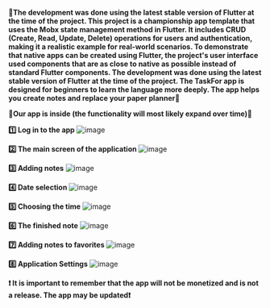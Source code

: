 **📁The development was done using the latest stable version of Flutter at the time of the project.
This project is a championship app template that uses the Mobx state management method in Flutter. It includes CRUD (Create, Read, Update, Delete) operations for users and authentication, making it a realistic example for real-world scenarios. To demonstrate that native apps can be created using Flutter, the project's user interface used components that are as close to native as possible instead of standard Flutter components.
The development was done using the latest stable version of Flutter at the time of the project. The TaskFor app is designed for beginners to learn the language more deeply. The app helps you create notes and replace your paper planner📁**

:star2:**Our app is inside (the functionality will most likely expand over time)**:star2: 

**1️⃣ Log in to the app**
![image](https://github.com/user-attachments/assets/9466072e-1d06-4bb6-944e-7da2364d9a0f)

**2️⃣ The main screen of the application**
![image](https://github.com/user-attachments/assets/303599d4-e743-4aaa-b321-1abef909120c)

**3️⃣ Adding notes**
![image](https://github.com/user-attachments/assets/794790f5-1321-4b12-a19c-c0e98c912bb0)

**4️⃣ Date selection**
![image](https://github.com/user-attachments/assets/798d3a57-f55e-4c6f-b419-b242339a9baa)

**5️⃣ Choosing the time**
![image](https://github.com/user-attachments/assets/cb38276f-cca3-456d-8558-f5dac036ae2f)

**6️⃣ The finished note**
![image](https://github.com/user-attachments/assets/ef4ebc51-690c-4df0-95b0-59fdfa86921a)

**7️⃣ Adding notes to favorites**
![image](https://github.com/user-attachments/assets/2b3a189a-41ab-4641-b7ea-65348cb420e7)

**8️⃣ Application Settings**
![image](https://github.com/user-attachments/assets/9a77358d-a1a9-425f-b44b-f2c392876e9b)

**:exclamation: It is important to remember that the app will not be monetized and is not a release. The app may be updated:exclamation:**
